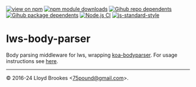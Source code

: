 [![view on npm](https://badgen.net/npm/v/lws-body-parser)](https://www.npmjs.org/package/lws-body-parser)
[![npm module downloads](https://badgen.net/npm/dt/lws-body-parser)](https://www.npmjs.org/package/lws-body-parser)
[![Gihub repo dependents](https://badgen.net/github/dependents-repo/lwsjs/body-parser)](https://github.com/lwsjs/body-parser/network/dependents?dependent_type=REPOSITORY)
[![Gihub package dependents](https://badgen.net/github/dependents-pkg/lwsjs/body-parser)](https://github.com/lwsjs/body-parser/network/dependents?dependent_type=PACKAGE)
[![Node.js CI](https://github.com/lwsjs/body-parser/actions/workflows/node.js.yml/badge.svg)](https://github.com/lwsjs/body-parser/actions/workflows/node.js.yml)
[![js-standard-style](https://img.shields.io/badge/code%20style-standard-brightgreen.svg)](https://github.com/feross/standard)

# lws-body-parser

Body parsing middleware for lws, wrapping [koa-bodyparser](https://github.com/koajs/bodyparser). For usage instructions see [here](https://github.com/lwsjs/local-web-server/wiki/How-to-access-the-body-of-an-incoming-request).

* * *

&copy; 2016-24 Lloyd Brookes \<75pound@gmail.com\>.
